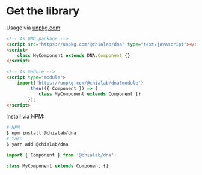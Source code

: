 # Get the library

Usage via [unpkg.com](https://unpkg.com/):
```html
<!-- As UMD package -->
<script src="https://unpkg.com/@chialab/dna" type="text/javascript"></script>
<script>
    class MyComponent extends DNA.Component {}
</script>

<!-- As module -->
<script type="module">
    import('https://unpkg.com/@chialab/dna?module')
        .then(({ Component }) => {
            class MyComponent extends Component {}
        });
</script>
```

Install via NPM:
```sh
# NPM
$ npm install @chialab/dna
# Yarn
$ yarn add @chialab/dna
```

```ts
import { Component } from '@chialab/dna';

class MyComponent extends Component {}
```
